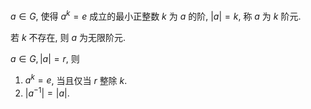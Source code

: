 $a\in G$, 使得 $a^k = e$ 成立的最小正整数 $k$ 为 $a$ 的阶, $|a| = k$, 称 $a$ 为 $k$ 阶元.

若 $k$ 不存在, 则 $a$ 为无限阶元. 

$a\in G, |a| = r$, 则
1. $a^k=e$, 当且仅当 $r$ 整除 $k$. 
2. $|a^{-1}| = |a|$. 